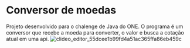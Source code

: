 # Conversor de moedas
Projeto desenvolvido para o chalenge de Java do ONE.
O programa é um conversor que recebe a moeda para converter, o valor e busca a cotação atual em uma api.
![clideo_editor_55dcee1b99fd4a51ac365ffa86eb459c](https://user-images.githubusercontent.com/34836287/226131797-e1e9fb95-965a-4710-8d94-c5a9c9d2d5dd.gif)
